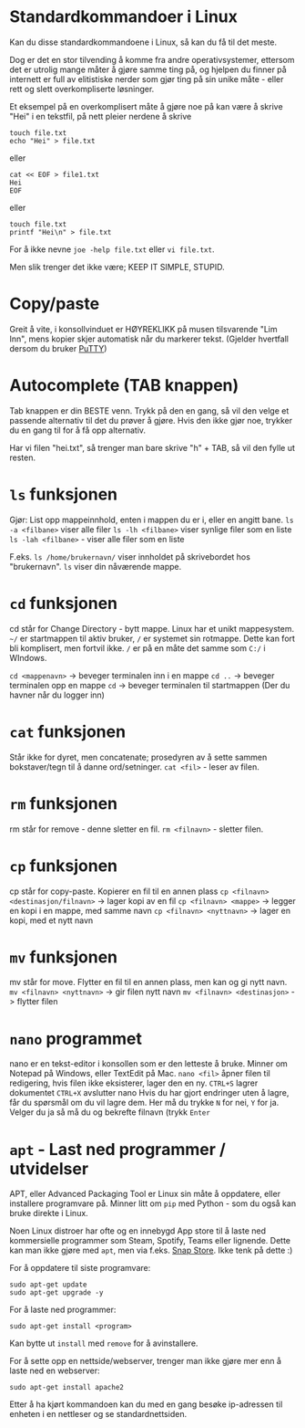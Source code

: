 # Standardkommandoer i Linux
Kan du disse standardkommandoene i Linux, så kan du få til det meste.

Dog er det en stor tilvending å komme fra andre operativsystemer, ettersom det er utrolig mange måter å gjøre samme ting på, og hjelpen du finner på internett er full av elitistiske nerder som gjør ting på sin unike måte - eller rett og slett overkompliserte løsninger.

Et eksempel på en overkomplisert måte å gjøre noe på kan være å skrive "Hei" i en tekstfil, på nett pleier nerdene å skrive 
```shell
touch file.txt
echo "Hei" > file.txt
```
eller
```shell
cat << EOF > file1.txt
Hei
EOF
```
eller
```shell
touch file.txt
printf "Hei\n" > file.txt
```
For å ikke nevne `joe -help file.txt` eller `vi file.txt`.

Men slik trenger det ikke være; KEEP IT SIMPLE, STUPID.

# Copy/paste
Greit å vite, i konsollvinduet er HØYREKLIKK på musen tilsvarende "Lim Inn", mens kopier skjer automatisk når du markerer tekst. (Gjelder hvertfall dersom du bruker [PuTTY](https://www.putty.org/))
<br>

# Autocomplete (TAB knappen)
Tab knappen er din BESTE venn. Trykk på den en gang, så vil den velge et passende alternativ til det du prøver å gjøre. Hvis den ikke gjør noe, trykker du en gang til for å få opp alternativ.

Har vi filen "hei.txt", så trenger man bare skrive "h" + TAB, så vil den fylle ut resten.
<br>

# `ls` funksjonen
Gjør: List opp mappeinnhold, enten i mappen du er i, eller en angitt bane.
`ls -a <filbane>` viser alle filer
`ls -lh <filbane>` viser synlige filer som en liste
`ls -lah <filbane>` - viser alle filer som en liste

F.eks. `ls /home/brukernavn/` viser innholdet på skrivebordet hos "brukernavn".
`ls` viser din nåværende mappe.
<br>
# `cd` funksjonen
cd står for Change Directory - bytt mappe.
Linux har et unikt mappesystem. `~/` er startmappen til aktiv bruker, `/` er systemet sin rotmappe. Dette kan fort bli komplisert, men fortvil ikke. `/` er på en måte det samme som `C:/` i WIndows.

`cd <mappenavn>` -> beveger terminalen inn i en mappe
`cd ..` -> beveger terminalen opp en mappe
`cd` -> beveger terminalen til startmappen (Der du havner når du logger inn)
<br>

# `cat` funksjonen
Står ikke for dyret, men concatenate; prosedyren av å sette sammen bokstaver/tegn til å danne ord/setninger.
`cat <fil>` - leser av filen.
<br>

# `rm` funksjonen
rm står for remove - denne sletter en fil.
`rm <filnavn>` - sletter filen.
<br>
# `cp` funksjonen
cp står for copy-paste. Kopierer en fil til en annen plass
`cp <filnavn> <destinasjon/filnavn>` -> lager kopi av en fil
`cp <filnavn> <mappe>` -> legger en kopi i en mappe, med samme navn
`cp <filnavn> <nyttnavn>` -> lager en kopi, med et nytt navn
<br>

# `mv` funksjonen
mv står for move. Flytter en fil til en annen plass, men kan og gi nytt navn.
`mv <filnavn> <nyttnavn>` -> gir filen nytt navn
`mv <filnavn> <destinasjon>` -> flytter filen
<br>

# `nano` programmet
nano er en tekst-editor i konsollen som er den letteste å bruke.
Minner om Notepad på Windows, eller TextEdit på Mac.
`nano <fil>` åpner filen til redigering, hvis filen ikke eksisterer, lager den en ny.
`CTRL+S` lagrer dokumentet
`CTRL+X` avslutter nano
Hvis du har gjort endringer uten å lagre, får du spørsmål om du vil lagre dem. Her må du trykke `N` for nei, `Y` for ja. Velger du ja så må du og bekrefte filnavn (trykk `Enter`
<br>
# `apt` - Last ned programmer / utvidelser
APT, eller Advanced Packaging Tool er Linux sin måte å oppdatere, eller installere programvare på. Minner litt om `pip` med Python - som du også kan bruke direkte i Linux.

Noen Linux distroer har ofte og en innebygd App store til å laste ned kommersielle programmer som Steam, Spotify, Teams eller lignende. Dette kan man ikke gjøre med `apt`, men via f.eks. [Snap Store](https://snapcraft.io/store). Ikke tenk på dette :)

For å oppdatere til siste programvare:
```shell
sudo apt-get update
sudo apt-get upgrade -y
```

For å laste ned programmer:
```shell
sudo apt-get install <program>
```

Kan bytte ut `install` med `remove` for å avinstallere.

For å sette opp en nettside/webserver, trenger man ikke gjøre mer enn å laste ned en webserver:
```shell
sudo apt-get install apache2
```
Etter å ha kjørt kommandoen kan du med en gang besøke ip-adressen til enheten i en nettleser og se standardnettsiden.
